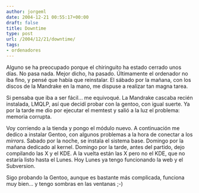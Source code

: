 ```yaml
---
author: jorgeml
date: 2004-12-21 00:55:17+00:00
draft: false
title: Downtime
type: post
url: /2004/12/21/downtime/
tags:
- ordenadores
---
```


Alguno se ha preocupado porque el chiringuito ha estado cerrado unos días. No pasa nada. Mejor dicho, ha pasado. Últimamente el ordenador no iba fino, y pensé que había que reinstalar. El sábado por la mañana, con los discos de la Mandrake en la mano, me dispuse a realizar tan magna tarea.

Si pensaba que iba a ser fácil... me equivoqué. La Mandrake cascaba recién instalada, LMQLP, así que decidí probar con la gentoo, con igual suerte. Ya por la tarde me dio por ejecutar el memtest y salió a la luz el problema: memoria corrupta.

Voy corriendo a la tienda y pongo el módulo nuevo. A continuación me dedico a instalar Gentoo, con algunos problemas a la hora de conectar a los _mirrors_. Sabado por la noche, se instala el sistema base. Domingo por la mañana dedicado al kernel. Domingo por la tarde, antes  del partido, dejo compilando las X y el KDE. A la vuelta están las X pero no el KDE, que no estaría listo hasta el Lunes. Hoy Lunes ya tengo funcionando la web y el Subversion.

Sigo probando la Gentoo, aunque es bastante más complicada, funciona muy bien... y tengo sombras en las ventanas ;-)
